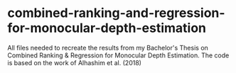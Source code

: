 # combined-ranking-and-regression-for-monocular-depth-estimation
All files needed to recreate the results from my Bachelor's Thesis on Combined Ranking &amp; Regression for Monocular Depth Estimation. The code is based on the work of Alhashim et al. (2018)
